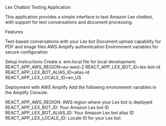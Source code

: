 Lex Chatbot Testing Application

This application provides a simple interface to test Amazon Lex chatbot, with support for text conversations and document processing.

Features

Text-based conversations with your Lex bot
Document upload capability for PDF and image files
AWS Amplify authentication
Environment variables for secure configuration

Setup Instructions
Create a .env.local file for local development:
REACT_APP_AWS_REGION=eu-west-2
REACT_APP_LEX_BOT_ID=lex-bot-id
REACT_APP_LEX_BOT_ALIAS_ID=alias-id
REACT_APP_LEX_LOCALE_ID=en_US


Deployment with AWS Amplify
Add the following environment variables in the Amplify Console:

REACT_APP_AWS_REGION: AWS region where your Lex bot is deployed
REACT_APP_LEX_BOT_ID: Your Amazon Lex bot ID
REACT_APP_LEX_BOT_ALIAS_ID: Your Amazon Lex bot alias ID
REACT_APP_LEX_LOCALE_ID: Locale ID for your Lex bot 

